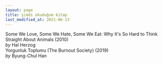 ```yaml
---
layout: page
title: şimdi okuduğum kitap
last_modified_at: 2021-06-13
---
```


Some We Love, Some We Hate, Some We Eat: Why It's So Hard to Think Straight About Animals (2010)  
<i>by</i> Hal Herzog  
Yorgunluk Toplumu (The Burnout Society) (2019)  
<i>by</i> Byung-Chul Han
<!-- <span style="color: white">Lorem ipsum dolor sit amet, consectetur adipiscing elit. Sed sagittis cursus erat quis tempus. Fusce semper eu eros in tristique.</span> -->
<!-- hr -->
